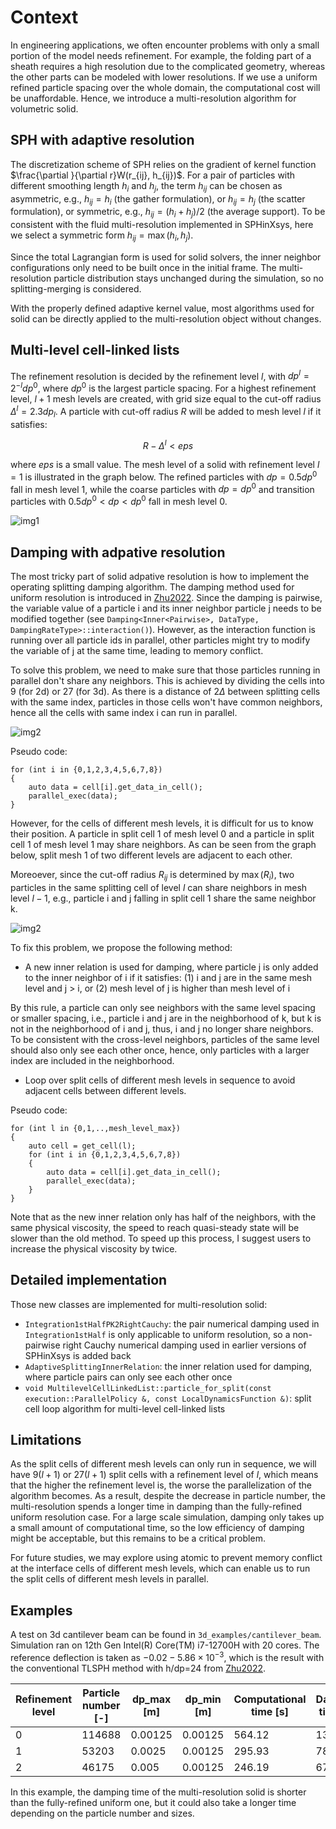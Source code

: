 # Context
In engineering applications, we often encounter problems with only a small portion of the model needs refinement. For example, the folding part of a sheath requires a high resolution due to the complicated geometry, whereas the other parts can be modeled with lower resolutions. If we use a uniform refined particle spacing over the whole domain, the computational cost will be unaffordable. Hence, we introduce a multi-resolution algorithm for volumetric solid. 

## SPH with adaptive resolution
The discretization scheme of SPH relies on the gradient of kernel function $\frac{\partial }{\partial r}W(r_{ij}, h_{ij})$. For a pair of particles with different smoothing length $h_{i}$ and $h_j$, the term $h_{ij}$ can be chosen as asymmetric, e.g., $h_{ij}=h_i$ (the gather formulation), or $h_{ij}=h_j$ (the scatter formulation), or symmetric, e.g., $h_{ij}=(h_i+h_j)/2$ (the average support). To be consistent with the fluid multi-resolution implemented in SPHinXsys, here we select a symmetric form $h_{ij} = \max(h_i, h_j)$.

Since the total Lagrangian form is used for solid solvers, the inner neighbor configurations only need to be built once in the initial frame. The multi-resolution particle distribution stays unchanged during the simulation, so no splitting-merging is considered.

With the properly defined adaptive kernel value, most algorithms used for solid can be directly applied to the multi-resolution object without changes.

## Multi-level cell-linked lists
The refinement resolution is decided by the refinement level $l$, with $dp^{l} = 2^{-l} dp^0$, where $dp^0$ is the largest particle spacing. For a highest refinement level, $l+1$ mesh levels are created, with grid size equal to the cut-off radius $\Delta^l = 2.3dp_{l}$. A particle with cut-off radius $R$ will be added to mesh level $l$ if it satisfies:

$$R - \Delta^l < eps$$

where $eps$ is a small value. The mesh level of a solid with refinement level $l=1$ is illustrated in the graph below. The refined particles with $dp=0.5dp^0$ fall in mesh level 1, while the coarse particles with $dp=dp^0$ and transition particles with $0.5dp^0 < dp < dp^0$ fall in mesh level 0.

![img1](./multi_cell_level.svg)

## Damping with adpative resolution
The most tricky part of solid adpative resolution is how to implement the operating splitting damping algorithm. The damping method used for uniform resolution is introduced in [Zhu2022](https://doi.org/10.1016/j.jcp.2022.111105). Since the damping is pairwise, the variable value of a particle i and its inner neighbor particle j needs to be modified together (see `Damping<Inner<Pairwise>, DataType, DampingRateType>::interaction()`). However, as the interaction function is running over all particle ids in parallel, other particles might try to modify the variable of j at the same time, leading to memory conflict. 

To solve this problem, we need to make sure that those particles running in parallel don't share any neighbors. This is achieved by dividing the cells into 9 (for 2d) or 27 (for 3d). As there is a distance of $2\Delta$ between splitting cells with the same index, particles in those cells won't have common neighbors, hence all the cells with same index i can run in parallel. 

![img2](./split_cell.svg)

Pseudo code:

```
for (int i in {0,1,2,3,4,5,6,7,8})
{
    auto data = cell[i].get_data_in_cell();
    parallel_exec(data);
}
```

However, for the cells of different mesh levels, it is difficult for us to know their position. A particle in split cell 1 of mesh level 0 and a particle in split cell 1 of mesh level 1 may share neighbors. As can be seen from the graph below, split mesh 1 of two different levels are adjacent to each other.

Moreoever, since the cut-off radius $R_{ij}$ is determined by $\max(R_i)$, two particles in the same splitting cell of level $l$ can share neighbors in mesh level $l-1$, e.g., particle i and j falling in split cell 1 share the same neighbor k.

![img2](./multi_level_split_cell.svg)

To fix this problem, we propose the following method:

*  A new inner relation is used for damping, where particle j is only added to the inner neighbor of i if it satisfies: (1) i and j are in the same mesh level and j > i, or (2) mesh level of j is higher than mesh level of i

 By this rule, a particle can only see neighbors with the same level spacing or smaller spacing, i.e., particle i and j are in the neighborhood of k, but k is not in the neighborhood of i and j, thus, i and j no longer share neighbors. To be consistent with the cross-level neighbors, particles of the same level should also only see each other once, hence, only particles with a larger index are included in the neighborhood.

*  Loop over split cells of different mesh levels in sequence to avoid adjacent cells between different levels. 

Pseudo code:
```
for (int l in {0,1,..,mesh_level_max})
{
    auto cell = get_cell(l);
    for (int i in {0,1,2,3,4,5,6,7,8})
    {
        auto data = cell[i].get_data_in_cell();
        parallel_exec(data);
    }
}
```

Note that as the new inner relation only has half of the neighbors, with the same physical viscosity, the speed to reach quasi-steady state will be slower than the old method. To speed up this process, I suggest users to increase the physical viscosity by twice.

## Detailed implementation

Those new classes are implemented for multi-resolution solid:

* `Integration1stHalfPK2RightCauchy`: the pair numerical damping used in `Integration1stHalf` is only applicable to uniform resolution, so a non-pairwise right Cauchy numerical damping used in earlier versions of SPHinXsys is added back
* `AdaptiveSplittingInnerRelation`: the inner relation used for damping, where particle pairs can only see each other once
* `void MultilevelCellLinkedList::particle_for_split(const execution::ParallelPolicy &, const LocalDynamicsFunction &)`: split cell loop algorithm for multi-level cell-linked lists

## Limitations
As the split cells of different mesh levels can only run in sequence, we will have $9(l+1)$ or $27(l+1)$ split cells with a refinement level of $l$, which means that the higher the refinement level is, the worse the parallelization of the algorithm becomes. As a result, despite the decrease in particle number, the multi-resolution spends a longer time in damping than the fully-refined uniform resolution case. For a large scale simulation, damping only takes up a small amount of computational time, so the low efficiency of damping might be acceptable, but this remains to be a critical problem.

For future studies, we may explore using atomic to prevent memory conflict at the interface cells of different mesh levels, which can enable us to run the split cells of different mesh levels in parallel.

## Examples

A test on 3d cantilever beam can be found in `3d_examples/cantilever_beam`. Simulation ran on 12th Gen Intel(R) Core(TM) i7-12700H with 20 cores. The reference deflection is taken as $-0.02 - 5.86 \times 10^{-3}$, which is the result with the conventional TLSPH method with h/dp=24 from [Zhu2022](https://doi.org/10.1016/j.jcp.2022.111105).

| Refinement level | Particle number [-]| dp_max [m] | dp_min [m] | Computational time [s]| Damping time [s]| Deflection [m] | Error [%] |
|-------|------------------|----------------------------|--------------------------------------|-----------------------|-----------------|-----------------|-----------------|
| 0 | 114688 | 0.00125 | 0.00125 | 564.12 | 135.11 | -0.02605 | 0.73 |
| 1 | 53203  | 0.0025  | 0.00125 | 295.93 | 78.96  | -0.02682 | 3.71 |
| 2 | 46175  | 0.005   | 0.00125 | 246.19 | 67.88  | -0.02867 | 10.86 |

In this example, the damping time of the multi-resolution solid is shorter than the fully-refined uniform one, but it could also take a longer time depending on the particle number and sizes.
